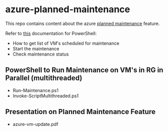 # azure-planned-maintenance

This repo contains content about the azure [planned maintenance](https://docs.microsoft.com/en-us/azure/virtual-machines/windows/maintenance-notifications) feature.

Refer to [this](https://docs.microsoft.com/en-us/azure/virtual-machines/windows/maintenance-notifications) documentation for PowerShell:
- How to get list of VM's scheduled for maintenance
- Start the maintenance
- Check maintenance status

## PowerShell to Run Maintenance on VM's in RG in Parallel (multithreaded)
- Run-Maintenance.ps1
- Invoke-ScriptMultithreaded.ps1

## Presentation on Planned Maintenance Feature
- azure-vm-update.pdf